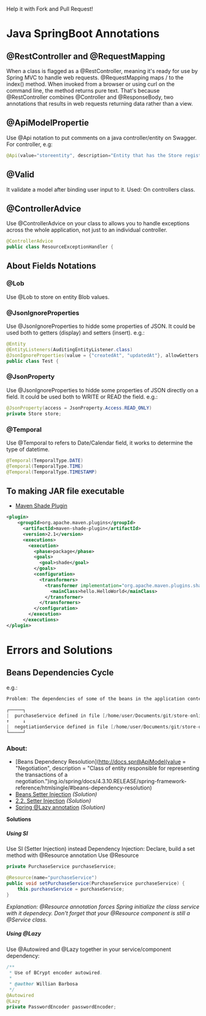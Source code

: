Help it with Fork and Pull Request!

# Java SpringBoot Annotations

## @RestController and @RequestMapping
When a class is flagged as a @RestController, meaning it's ready for use by Spring MVC to handle web requests. @RequestMapping maps / to the index() method. When invoked from a browser or using curl on the command line, the method returns pure text. That's because @RestController combines @Controller and @ResponseBody, two annotations that results in web requests returning data rather than a view.

## @ApiModelPropertie
Use @Api notation to put comments on a java controller/entity on Swagger.
For controller, e.g:
```java
@Api(value="storeentity", description="Entity that has the Store register attributes")
```

## @Valid
It validate a model after binding user input to it. Used: On controllers class.

## @ControllerAdvice
Use @ControllerAdvice on your class to allows you to handle exceptions across the whole application, not just to an individual controller.

```java
@ControllerAdvice
public class ResourceExceptionHandler {
```

## About Fields Notations
### @Lob
Use @Lob to store on entity Blob values.

### @JsonIgnoreProperties
Use @JsonIgnoreProperties to hidde some properties of JSON. It could be used both to getters (display) and setters (insert).
e.g.:
```java
@Entity
@EntityListeners(AuditingEntityListener.class)
@JsonIgnoreProperties(value = {"createdAt", "updatedAt"}, allowGetters = true)
public class Test {
```

### @JsonProperty
Use @JsonIgnoreProperties to hidde some properties of JSON directly on a field. It could be used both to WRITE or READ the field.
e.g.:
```java
@JsonProperty(access = JsonProperty.Access.READ_ONLY)
private Store store;
```

### @Temporal
Use @Temporal to refers to Date/Calendar field, it works to determine the type of datetime.
```java
@Temporal(TemporalType.DATE)
@Temporal(TemporalType.TIME)
@Temporal(TemporalType.TIMESTAMP)
```

## To making JAR file executable
- [Maven Shade Plugin](https://maven.apache.org/plugins/maven-shade-plugin/)
```xml
<plugin>
    <groupId>org.apache.maven.plugins</groupId>
      <artifactId>maven-shade-plugin</artifactId>
      <version>2.1</version>
      <executions>
        <execution>
          <phase>package</phase>
          <goals>
            <goal>shade</goal>
          </goals>
          <configuration>
            <transformers>
              <transformer implementation="org.apache.maven.plugins.shade.resource.ManifestResourceTransformer">
                <mainClass>hello.HelloWorld</mainClass>
              </transformer>
            </transformers>
          </configuration>
        </execution>
      </executions>
</plugin>
```
# Errors and Solutions

## Beans Dependencies Cycle

e.g.:
```java
Problem: The dependencies of some of the beans in the application context form a cycle

┌─────┐
|  purchaseService defined in file [/home/user/Documents/git/store-online/target/store-online-1.0.0/WEB-INF/classes/br/com/usr/store/services/PurchaseService.class]
↑     ↓
|  negotiationService defined in file [/home/user/Documents/git/store-online/target/store-online-1.0.0/WEB-INF/classes/br/com/usr/store/services/services/NegotiationService.class]
└─────┘
```
### About:
- [Beans Dependency Resolution](http://docs.spr@ApiModel(value = "Negotiation", description = "Class of entity responsible for representing the transactions of a negotiation.")ing.io/spring/docs/4.3.10.RELEASE/spring-framework-reference/htmlsingle/#beans-dependency-resolution)
- [Beans Setter Injection](https://docs.spring.io/spring/docs/4.3.10.RELEASE/spring-framework-reference/htmlsingle/#beans-setter-injection) _(Solution)_
- [2.2. Setter Injection](https://www.baeldung.com/spring-annotations-resource-inject-autowire) _(Solution)_
- [Spring @Lazy annotation](https://www.baeldung.com/spring-lazy-annotation) _(Solution)_

**Solutions**

##### Using SI

Use SI (Setter Injection) instead Dependency Injection: Declare, build a set method with @Resource annotation
Use @Resource
```java
private PurchaseService purchaseService;

@Resource(name="purchaseService")
public void setPurchaseService(PurchaseService purchaseService) {
    this.purchaseService = purchaseService;
}
```
_Explanation: @Resource annotation forces Spring initialize the class service with it dependecy. Don't forget that your @Resource component is still a @Service class._

##### Using @Lazy
Use @Autowired and @Lazy together in your service/component dependency:
```java
/**
 * Use of BCrypt encoder autowired.
 *
 * @author Willian Barbosa
 */
@Autowired
@Lazy
private PasswordEncoder passwordEncoder;
```
